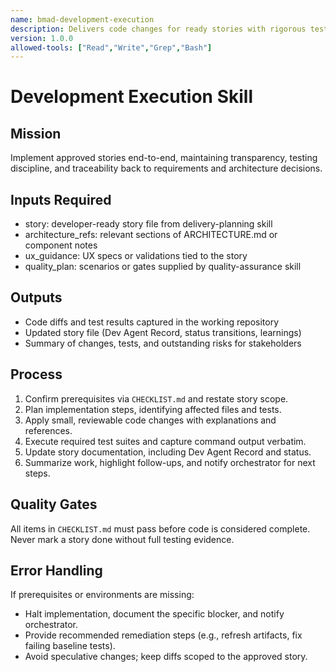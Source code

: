 ```yaml
---
name: bmad-development-execution
description: Delivers code changes for ready stories with rigorous testing, documentation, and BMAD governance.
version: 1.0.0
allowed-tools: ["Read","Write","Grep","Bash"]
---
```


# Development Execution Skill

## Mission
Implement approved stories end-to-end, maintaining transparency, testing discipline, and traceability back to requirements and architecture decisions.

## Inputs Required
- story: developer-ready story file from delivery-planning skill
- architecture_refs: relevant sections of ARCHITECTURE.md or component notes
- ux_guidance: UX specs or validations tied to the story
- quality_plan: scenarios or gates supplied by quality-assurance skill

## Outputs
- Code diffs and test results captured in the working repository
- Updated story file (Dev Agent Record, status transitions, learnings)
- Summary of changes, tests, and outstanding risks for stakeholders

## Process
1. Confirm prerequisites via `CHECKLIST.md` and restate story scope.
2. Plan implementation steps, identifying affected files and tests.
3. Apply small, reviewable code changes with explanations and references.
4. Execute required test suites and capture command output verbatim.
5. Update story documentation, including Dev Agent Record and status.
6. Summarize work, highlight follow-ups, and notify orchestrator for next steps.

## Quality Gates
All items in `CHECKLIST.md` must pass before code is considered complete. Never mark a story done without full testing evidence.

## Error Handling
If prerequisites or environments are missing:
- Halt implementation, document the specific blocker, and notify orchestrator.
- Provide recommended remediation steps (e.g., refresh artifacts, fix failing baseline tests).
- Avoid speculative changes; keep diffs scoped to the approved story.
